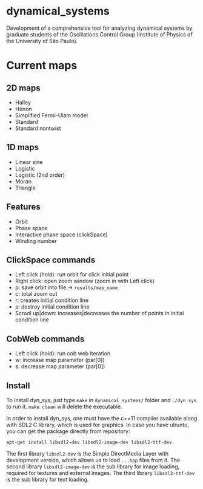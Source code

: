 # dynamical_systems
Development of a comprehensive tool for analyzing dynamical systems by graduate students of the Oscillations Control Group (Institute of Physics of the University of São Paulo).

# Current maps
## 2D maps
* Halley
* Hénon
* Simplified Fermi-Ulam model
* Standard
* Standard nontwist 

## 1D maps
* Linear sine 
* Logistic
* Logistic (2nd order)
* Moran
* Triangle

## Features
* Orbit 
* Phase space
* Interactive phase space (clickSpace)
* Winding number

## ClickSpace commands
* Left click (hold): run orbit for click initial point
* Right click: open zoom window (zoom in with Left click)
* p: save orbit into file -> `results/map_name`
* c: total zoom out
* r: creates initial condition line
* s: destroy initial condition line
* Scrool up|down: increases|decreases the number of points in initial condition line

## CobWeb commands
* Left click (hold): run cob web iteration
* w: increase map parameter (par[0])
* s: decrease map parameter (par[0])

## Install
To install dyn_sys, just type `make` in `dynamical_systems/` folder and `./dyn_sys` to run it. `make clean` will delete the executable.

In order to install dyn_sys, one must have the c++11 compiler available along with SDL2 C library, which is used for graphics. In case you have ubuntu, you can get the package directly from repository:

`apt-get install libsdl2-dev libsdl2-image-dev libsdl2-ttf-dev`

The first library `libsdl2-dev` is the Simple DirectMedia Layer with development version, which allows us to load `...hpp` files from it.
The second library `libsdl2-image-dev` is the sub library for image loading, required for textures and external images.
The third library `libsdl2-ttf-dev` is the sub library for text loading.
